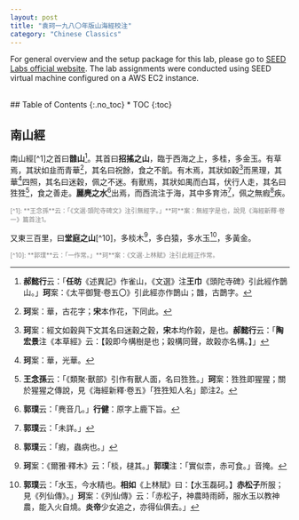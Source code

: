 ```yaml
---
layout: post
title: "袁珂一九八〇年版山海經校注"
category: "Chinese Classics"
---
```


For general overview and the setup package for this lab, please go to [SEED Labs official website](https://seedsecuritylabs.org). The lab assignments were conducted using SEED virtual machine configured on a AWS EC2 instance.

<!-- excerpt-end -->

<br />
## Table of Contents
{:.no_toc}
* TOC 
{:toc}
<br />

## 南山經

南山經[^1]之首曰**䧿山**[^2]。其首曰**招搖之山**，臨于西海之上，多桂，多金玉。有草焉，其狀如韭而青華[^3]，其名曰祝餘，食之不飢。有木焉，其狀如穀[^4]而黑理，其華[^5]四照，其名曰迷穀，佩之不迷。有獸焉，其狀如禺而白耳，伏行人走，其名曰狌狌[^6]，食之善走。**麗麂之水**[^7]出焉，而西流注于海，其中多育沛[^8]，佩之無瘕[^9]疾。

<p style="color:gray; font-size:80%;">
[^1]: **王念孫**云：「《文選·頭陀寺碑文》注引無經字。」**珂**案：無經字是也，說見《海經新釋·卷一》篇首注1。

[^2]: **郝懿行**云：「**任昉**《述異記》作雀山，《文選》注**王巾**《頭陀寺碑》引此經作鵲山。」**珂**案：《太平御覽·卷五〇》引此經亦作鵲山；䧿，古鵲字。

[^3]: **珂**案：華，古花字；**宋**本作花，下同此。

[^4]: **珂**案：經文如穀與下文其名曰迷穀之穀，**宋**本均作榖，是也。**郝懿行**云：「**陶宏景**注《本草經》云：【榖即今構樹是也；榖構同聲，故榖亦名構。】」

[^5]: **珂**案：華，光華。

[^6]: **王念孫**云：「《類聚·獸部》引作有獸人面，名曰狌狌。」**珂**案：狌狌即猩猩；關於猩猩之傳說，見《海經新釋·卷五》「狌狌知人名」節注2。

[^7]: **郭璞**云：「麂音几。」**行健**：原字上鹿下旨。

[^8]: **郭璞**云：「未詳。」

[^9]: **郭璞**云：「瘕，蟲病也。」
</p>

又東三百里，曰**堂庭之山**[^10]，多棪木[^11]，多白猿，多水玉[^12]，多黃金。

<p style="color:gray; font-size:80%;">
[^10]: **郭璞**云：「一作常。」**珂**案：《文選·上林賦》注引此經正作常。

[^11]: **珂**案：《爾雅·釋木》云：「棪，㯈其。」**郭璞**注：「實似柰，赤可食。」音掩。

[^12]: **郭璞**云：「水玉，今水精也。**相如**《上林賦》曰：【水玉磊砢。】**赤松子**所服；見《列仙傳》。」**珂**案：《列仙傳》云：「赤松子，神農時雨師，服水玉以教神農，能入火自燒。**炎帝**少女追之，亦得仙俱去。」
</p>